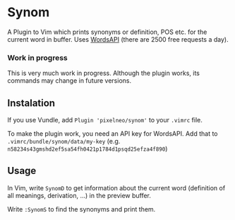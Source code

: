 # Synom
A Plugin to Vim which prints synonyms or definition, POS etc. for the current word in buffer.
Uses [WordsAPI](https://www.wordsapi.com) (there are 2500 free requests a day).

### Work in progress
This is very much work in progress.
Although the plugin works, its commands may change in future versions.

## Instalation
If you use Vundle, add `Plugin 'pixelneo/synom'` to your `.vimrc` file.

To make the plugin work, you need an API key for WordsAPI. 
Add that to `.vimrc/bundle/synom/data/my-key` (e.g. `n58234s43gmshd2ef5sa54fh0421p1784d1psqd25efza4f890`)

## Usage
In Vim, write `SynomD` to get information about the current word (definition of all meanings, derivation, ...) in the preview buffer.

Write `:SynomS` to find the synonyms and print them.
<!--![usage](https://media.giphy.com/media/SsfjIS3pcY8aP2TkEy/giphy.gif)-->
